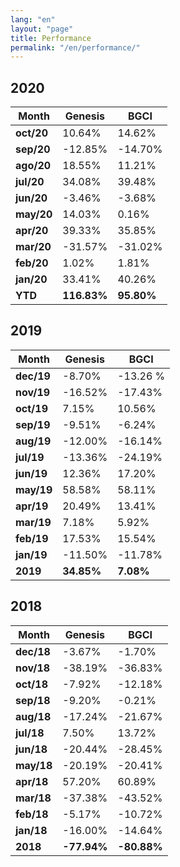 ```yaml
---
lang: "en"
layout: "page"
title: Performance
permalink: "/en/performance/"
---
```

## 2020

| Month  | Genesis | BGCI    |
|--------|---------|---------|
| **oct/20** | 10.64% | 14.62% |
| **sep/20** | -12.85% | -14.70% |
| **ago/20** | 18.55% | 11.21% |
| **jul/20** | 34.08% | 39.48% |
| **jun/20** | -3.46% | -3.68% |
| **may/20** | 14.03% | 0.16% |
| **apr/20** | 39.33% | 35.85% |
| **mar/20** | -31.57% | -31.02% |
| **feb/20** | 1.02% | 1.81% |
| **jan/20** | 33.41% | 40.26% |
| **YTD**    | **116.83%** | **95.80%** |

## 2019

| Month  | Genesis | BGCI    |
|--------|---------|---------|
| **dec/19** | -8.70% | -13.26  %  |
| **nov/19** | -16.52% | -17.43%  |
| **oct/19** | 7.15% | 10.56%  |
| **sep/19** | -9.51% | -6.24%  |
| **aug/19** | -12.00% | -16.14% |
| **jul/19** | -13.36% | -24.19% |
| **jun/19** | 12.36%  | 17.20%  |
| **may/19** | 58.58%  | 58.11%  |
| **apr/19** | 20.49%  | 13.41%  |
| **mar/19** | 7.18%   | 5.92%   |
| **feb/19** | 17.53%  | 15.54%  |
| **jan/19** | -11.50% | -11.78% |
| **2019**    | **34.85%** | **7.08%** |

## 2018

| Month  | Genesis | BGCI    |
|--------|---------|---------|
| **dec/18** | -3.67%  | -1.70%  |
| **nov/18** | -38.19% | -36.83% |
| **oct/18** | -7.92%  | -12.18% |
| **sep/18** | -9.20%  | -0.21%  |
| **aug/18** | -17.24% | -21.67% |
| **jul/18** | 7.50%   | 13.72%  |
| **jun/18** | -20.44% | -28.45% |
| **may/18** | -20.19% | -20.41% |
| **apr/18** | 57.20%  | 60.89%  |
| **mar/18** | -37.38% | -43.52% |
| **feb/18** | -5.17%  | -10.72% |
| **jan/18** | -16.00% | -14.64% |
| **2018**   | **-77.94%** | **-80.88%** |
